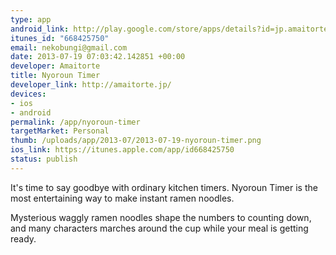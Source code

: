 ```yaml
--- 
type: app
android_link: http://play.google.com/store/apps/details?id=jp.amaitorte.nyorountimer
itunes_id: "668425750"
email: nekobungi@gmail.com
date: 2013-07-19 07:03:42.142851 +00:00
developer: Amaitorte
title: Nyoroun Timer
developer_link: http://amaitorte.jp/
devices: 
- ios
- android
permalink: /app/nyoroun-timer
targetMarket: Personal
thumb: /uploads/app/2013-07/2013-07-19-nyoroun-timer.png
ios_link: https://itunes.apple.com/app/id668425750
status: publish
---
```


It's time to say goodbye with ordinary kitchen timers.
Nyoroun Timer is the most entertaining way to make instant ramen noodles.

Mysterious waggly ramen noodles shape the numbers to counting down, and many characters marches around the cup while your meal is getting ready.
